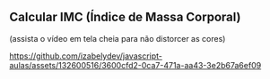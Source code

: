 ## Calcular IMC (Índice de Massa Corporal)
(assista o vídeo em tela cheia para não distorcer as cores)

https://github.com/izabelydev/javascript-aulas/assets/132600516/3600cfd2-0ca7-471a-aa43-3e2b67a6ef09

